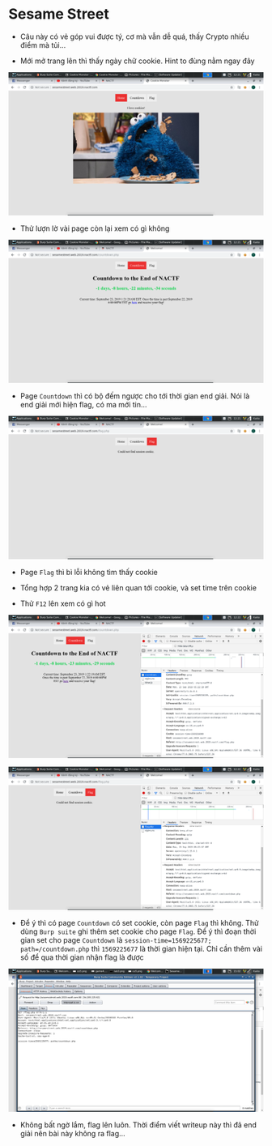 # Sesame Street

- Câu này có vẻ góp vui được tý, cơ mà vẫn dễ quá, thấy Crypto nhiều điểm mà tủi...

- Mới mở trang lên thì thấy ngày chữ cookie. Hint to đùng nằm ngay đây

![cookie](image/co1.png)

- Thử lượn lờ vài page còn lại xem có gì không

![page](image/co2.png)

- Page `Countdown` thì có bộ đếm ngược cho tới thời gian end giải. Nói là end giải mới hiện flag, có ma mới tin...

![fl](image/co3.png)

- Page `Flag` thì bì lỗi không tìm thấy cookie

- Tổng hợp 2 trang kia có vẻ liên quan tới cookie, và set time trên cookie

- Thử `F12` lên xem có gì hot

![f12](image/co4.png)

![f122](image/co5.png)

- Để ý thì có page `Countdown` có set cookie, còn page `Flag` thì không. Thử dùng `Burp suite` ghi thêm set cookie cho page `Flag`. Để ý thì đoạn thời gian set cho page `Countdown` là `session-time=1569225677; path=/countdown.php` thì `1569225677` là thời gian hiện tại. Chỉ cần thêm vài số để qua thời gian nhận flag là được

![f123](image/co6.png)

- Không bất ngờ lắm, flag lên luôn. Thời điểm viết writeup này thì đã end giải nên bài này không ra flag...
 
